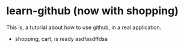 # learn-github (now with shopping)

This is, a tutorial about how to use github, in a real application.

- shopping, cart, is ready
asdfasdffdsa
